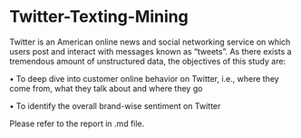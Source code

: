 # Twitter-Texting-Mining

Twitter is an American online news and social networking service on which users post and interact with messages known as “tweets”. As there exists a tremendous amount of unstructured data, the objectives of this study are:

• To deep dive into customer online behavior on Twitter, i.e., where they come from, what they talk about and where they go

• To identify the overall brand-wise sentiment on Twitter

Please refer to the report in .md file.
